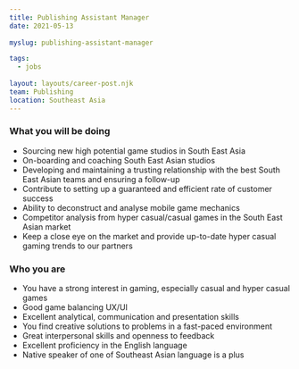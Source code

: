 ```yaml
---
title: Publishing Assistant Manager
date: 2021-05-13
 
myslug: publishing-assistant-manager

tags: 
  - jobs
  
layout: layouts/career-post.njk
team: Publishing
location: Southeast Asia
---
```

### What you will be doing
- Sourcing new high potential game studios in South East Asia
- On-boarding and coaching South East Asian studios
- Developing and maintaining a trusting relationship with the best South East Asian teams and ensuring a follow-up
- Contribute to setting up a guaranteed and efficient rate of customer success
- Ability to deconstruct and analyse mobile game mechanics
- Competitor analysis from hyper casual/casual games in the South East Asian market
- Keep a close eye on the market and provide up-to-date hyper casual gaming trends to our partners
  
### Who you are
- You have a strong interest in gaming, especially casual and hyper casual games
- Good game balancing UX/UI
- Excellent analytical, communication and presentation skills
- You find creative solutions to problems in a fast-paced environment
- Great interpersonal skills and openness to feedback
- Excellent proficiency in the English language
- Native speaker of one of Southeast Asian language is a plus 
